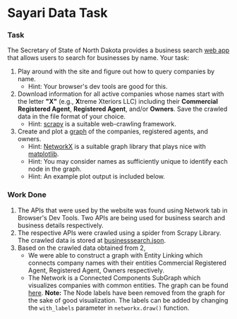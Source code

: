 # Sayari Data Task


### Task
The Secretary of State of North Dakota provides a business search [web app](https://firststop.sos.nd.gov/search/business) that allows users to search for businesses by name. 
Your task:
1. Play around with the site and figure out how to query companies by name.
    - Hint: Your browser's dev tools are good for this.
2. Download information for all active companies whose names start with the letter **"X"** (e.g., **X**treme Xteriors LLC) including their **Commercial Registered Agent**, **Registered Agent**, and/or **Owners**. Save the crawled data in the file format of your choice.
   - Hint: [scrapy](https://github.com/scrapy/scrapy) is a suitable web-crawling framework.
3. Create and plot a [graph](https://en.wikipedia.org/wiki/Graph_theory) of the companies, registered agents, and owners.
   - Hint: [NetworkX](https://networkx.github.io/documentation/stable/index.html) is a suitable graph library that plays nice with [matplotlib](https://matplotlib.org/).
   - Hint: You may consider names as sufficiently unique to identify each node in the graph.
   - Hint: An example plot output is included below.


### Work Done
1. The APIs that were used by the website was found using Network tab in Browser's Dev Tools. Two APIs are being used for business search and business details respectively.
2. The respective APIs were crawled using a spider from Scrapy Library. The crawled data is stored at [businesssearch.json](./webapp_crawl_sayari/businesssearch.json).
3. Based on the crawled data obtained from 2, 
    * We were able to construct a graph with Entity Linking which connects company names with their entities Commercial Registered Agent, Registered Agent, Owners respectively.
    * The Network is a Connected Components SubGraph which visualizes companies with common entities. The graph can be found [here](connected.png).
    **Note:** The Node labels have been removed from the graph for the sake of good visualization. The labels can be added by changing the `with_labels` parameter in `networkx.draw()` function.




